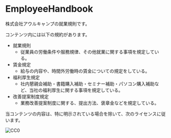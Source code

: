 # EmployeeHandbook
株式会社アウルキャンプの就業規則です。

コンテンツ内には以下の規約があります。
- 就業規則
	-	従業員の労働条件や服務規律、その他就業に関する事項を規定している。
- 賃金規定
	-	給与の内容や、時間外労働時の賃金についての規定をしている。
- 福利厚生規定
	-	社内懇親会補助・書籍購入補助・セミナー補助・パソコン購入補助など、当社の福利厚生に関する事項を規定している。
- 改善提案制度規定
	-	業務改善提案制度に関する、提出方法、褒章金などを規定している。

当コンテンツの内容は、特に明示されている場合を除いて、次のライセンスに従います。

![CC0](https://camo.githubusercontent.com/c5160f944848828fa33126d9a697e9abe43ea98f/687474703a2f2f692e6372656174697665636f6d6d6f6e732e6f72672f702f7a65726f2f312e302f38387833312e706e67 "CC0")


